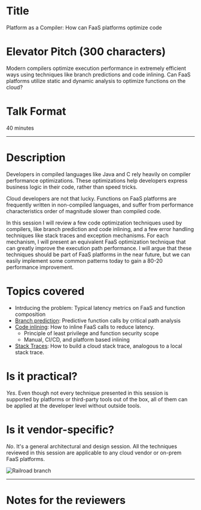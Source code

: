# Title
Platform as a Compiler: How can FaaS platforms optimize code

# Elevator Pitch (300 characters)
Modern compilers optimize execution performance in extremely efficient ways using techniques like branch predictions and code inlining. Can FaaS platforms utilize static and dynamic analysis to optimize functions on the cloud?

# Talk Format
40 minutes

---

# Description

Developers in compiled languages like Java and C rely heavily on compiler performance optimizations. These optimizations help developers express business logic in their code, rather than speed tricks.

Cloud developers are not that lucky. Functions on FaaS platforms are frequently written in non-compiled languages, and suffer from performance characteristics order of magnitude slower than compiled code.

In this session I will review a few code optimization techniques used by compilers, like branch prediction and code inlining, and a few error handling techniques like stack traces and exception mechanisms. For each mechanism, I will present an equivalent FaaS optimization technique that can greatly improve the execution path performance. I will argue that these techniques should be part of FaaS platforms in the near future, but we can easily implement some common patterns today to gain 
a 80-20 performance improvement. 

# Topics covered
* Intrducing the problem: Typical latency metrics on FaaS and function composition
* [Branch prediction](https://stackoverflow.com/questions/11227809/why-is-it-faster-to-process-a-sorted-array-than-an-unsorted-array): Predictive function calls by critical path analysis
* [Code inlining](https://en.wikipedia.org/wiki/Inline_expansion): How to inline FaaS calls to reduce latency.
  * Principle of least privilege and function security scope
  * Manual, CI/CD, and platform based inlining
* [Stack Traces](https://en.wikipedia.org/wiki/Stack_trace): How to build a cloud stack trace, analogous to a local stack trace.

# Is it practical?
_Yes_. Even though not every technique presented in this session is supported by platforms or third-party tools out of the box,  all of them can be applied at the developer level without outside tools.

# Is it vendor-specific?
_No_. It's a general architectural and design session. All the techniques reviewed in this session are applicable to any cloud vendor or on-prem FaaS platforms.

![Railroad branch](https://upload.wikimedia.org/wikipedia/commons/c/cf/Entroncamento_do_Transpraia.JPG "By Mecanismo [CC BY-SA 3.0  (https://creativecommons.org/licenses/by-sa/3.0)], from Wikimedia Commons")

---

# Notes for the reviewers

